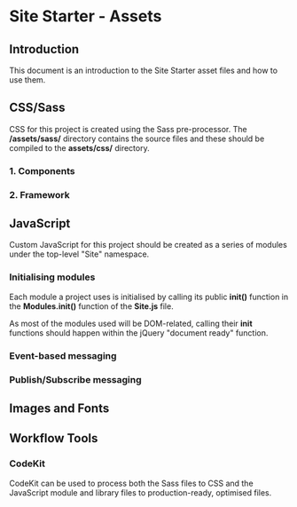 # Site Starter - Assets

## Introduction

This document is an introduction to the Site Starter asset files and how to use them.

## CSS/Sass

CSS for this project is created using the Sass pre-processor. The **/assets/sass/** directory contains the source files and these should be compiled to the **assets/css/** directory.

### 1. Components

### 2. Framework

## JavaScript

Custom JavaScript for this project should be created as a series of modules under the top-level "Site" namespace. 

### Initialising modules

Each module a project uses is initialised by calling its public **init()** function in the **Modules.init()** function of the **Site.js** file.

As most of the modules used will be DOM-related, calling their **init** functions should happen within the jQuery "document ready" function.

### Event-based messaging



### Publish/Subscribe messaging

## Images and Fonts

## Workflow Tools

### CodeKit

CodeKit can be used to process both the Sass files to CSS and the JavaScript module and library files to production-ready, optimised files.